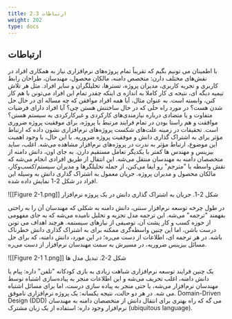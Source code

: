 ```yaml
---
title: 2.3 ارتباطات
weight: 202
type: docs
---
```


## ارتباطات

با اطمینان می تونیم بگیم که تقریباً تمام پروژه‌های نرم‌افزاری نیاز به همکاری افراد در نقش‌های مختلف دارن: متخصص دامنه، مالکان محصول، مهندسان، طراحان رابط کاربری و تجربه کاربری، مدیران پروژه، تسترها، تحلیلگران و سایر افراد.
مثل هر تلاش تیمیه دیگه ای، نتیجه ی کار کاملا به اندازه ی اینکه چقدر تمام این افراد می‌تونن با هم کار کنن، وابسته است. به عنوان مثال، آیا همه افراد موافقن که چه مساله ای در حال حل شدن هست؟ در مورد راه حلی که در حال ساختنش هستن چی؟ آیا افراد دارای فرضیات متفاوت و یا متضادی درباره نیازمندی‌های کارکردی و غیرکارکردی یه سیستم هستن؟ موافقت و هم راستا بودن در تمام فرایند مرتبط با پروژه،  برای موفقیت پروژه ضروری است.
تحقیقات در زمینه علت‌های شکست پروژه‌های نرم‌افزاری نشون داده که ارتباط مؤثر برای به اشتراک گذاری دانش و موفقیت پروژه ضروریه. با این حال، با وجود اهمیت این موضوع، ارتباط مؤثر به ندرت در پروژه‌های نرم‌افزار مشاهده می‌شه. اغلب، ساید بیزینس و مهندس ها کمتر با یکدیگر تعامل مستقیم دارن. به جای اون، دانش دامنه از متخصصان دامنه به مهندسان منتقل می‌شه. این انتقال از طریق افرادی انجام می‌شه که نقش واسطه یا "مترجم" رو ایفا می‌کنن، از جمله تحلیلگرها و مدیران سیستم/کسب‌وکار، مالکان محصول و مدیران پروژه. جریان معمول به اشتراک گذاری دانش به وسیله این افراد در شکل 2-1 نمایش داده شده.

![[Figure 2-1.png]]
شکل 2-1. جریان به اشتراک گذاری دانش در یک پروژه نرم‌افزار

در طول چرخه توسعه نرم‌افزار سنتی، دانش دامنه به شکلی که مهندسان آن را به راحتی بفهمند "ترجمه" می‌شه. این ترجمه مدل تجزیه و تحلیل نامیده می‌شه که به جای مفهومی از حوزه کسب و کار پشت آن، توصیفی از نیازهای سیستمه.
هرچند  اهداف می تونن درست باشن، اما این چنین واسطه‌گری ممکنه برای به اشتراک گذاری دانش خطرناک باشه. در هر ترجمه ای، اطلاعات از دست می‌ره؛ در این مورد، دانش دامنه، که برای حل مسائل بیزینس ضروریه، در مسیرش به سمت مهندسان نرم‌افزار از دست می‌ره.

![[Figure 2-1 1.png]]
شکل 2-2. تبدیل‌ مدل ها

یک چنین فرایند توسعه نرم‌افزاری شباهت زیادی به بازی کودکانه "تلفن" داره: پیام یا دانش دامنه، اغلب تحریف می‌شه و این اطلاعات منجر به پیاده‌سازی اشتباه توسط مهندسان نرم‌افزار می‌شه، یا حتی منجر به پیاده سازی درست، اما برای مسائل اشتباه می شه. در هر دو حالت، نتیجه یکسانه: یک پروژه نرم‌افزاری ناموفق.
Domain-Driven Design (DDD) می گه که راه بهتری برای انتقال دانش از متخصصان دامنه به مهندسان نرم‌افزار وجود داره: استفاده از یک زبان مشترک (ubiquitous language).